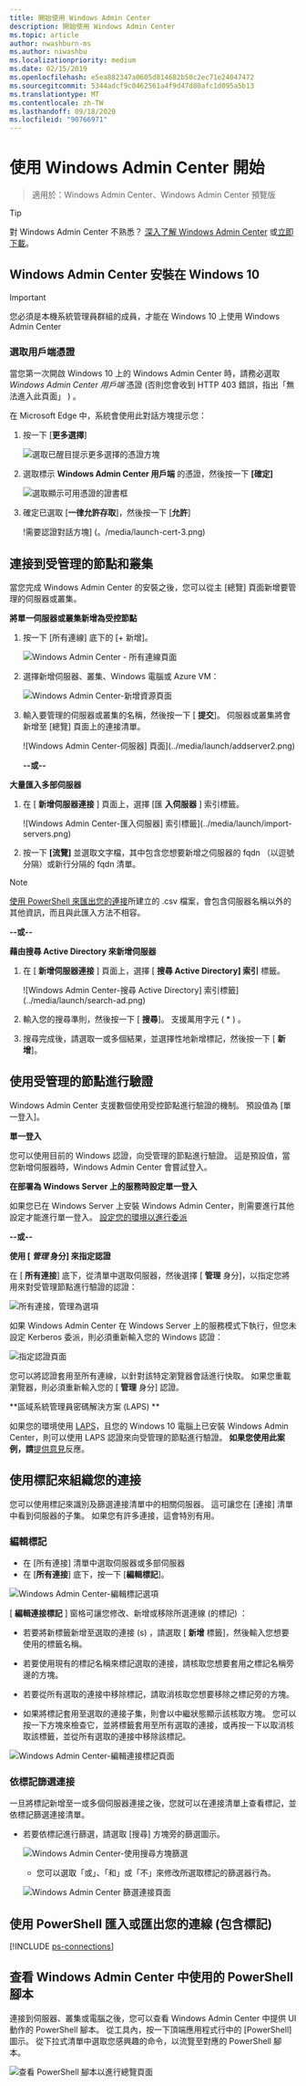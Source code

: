 ```yaml
---
title: 開始使用 Windows Admin Center
description: 開始使用 Windows Admin Center
ms.topic: article
author: nwashburn-ms
ms.author: niwashbu
ms.localizationpriority: medium
ms.date: 02/15/2019
ms.openlocfilehash: e5ea882347a0605d814682b50c2ec71e24047472
ms.sourcegitcommit: 5344adcf9c0462561a4f9d47d80afc1d095a5b13
ms.translationtype: MT
ms.contentlocale: zh-TW
ms.lasthandoff: 09/18/2020
ms.locfileid: "90766971"
---
```

# <a name="get-started-with-windows-admin-center"></a>使用 Windows Admin Center 開始

>適用於：Windows Admin Center、Windows Admin Center 預覽版

> [!Tip]
> 對 Windows Admin Center 不熟悉？
> [深入了解 Windows Admin Center](../overview.md) 或[立即下載](../overview.md)。

## <a name="windows-admin-center-installed-on-windows-10"></a>Windows Admin Center 安裝在 Windows 10

> [!IMPORTANT]
> 您必須是本機系統管理員群組的成員，才能在 Windows 10 上使用 Windows Admin Center

### <a name="selecting-a-client-certificate"></a>選取用戶端憑證

當您第一次開啟 Windows 10 上的 Windows Admin Center 時，請務必選取 *Windows Admin Center 用戶端* 憑證 (否則您會收到 HTTP 403 錯誤，指出「無法進入此頁面」 ) 。

在 Microsoft Edge 中，系統會使用此對話方塊提示您：

1. 按一下 [**更多選擇**]

    ![選取已醒目提示更多選擇的憑證方塊](../media/launch-cert-1.png)

2. 選取標示 **Windows Admin Center 用戶端** 的憑證，然後按一下 **[確定]**

    ![選取顯示可用憑證的證書框](../media/launch-cert-2.png)

3. 確定已選取 [**一律允許存取**]，然後按一下 [**允許**]

    !需要認證對話方塊] (。/media/launch-cert-3.png) 

## <a name="connecting-to-managed-nodes-and-clusters"></a>連接到受管理的節點和叢集

當您完成 Windows Admin Center 的安裝之後，您可以從主 [總覽] 頁面新增要管理的伺服器或叢集。

 **將單一伺服器或叢集新增為受控節點**

1. 按一下 [所有連線] 底下的 [+ 新增]。

   ![Windows Admin Center - 所有連線頁面](../media/launch/addserver0.png)

2. 選擇新增伺服器、叢集、Windows 電腦或 Azure VM：

   ![Windows Admin Center-新增資源頁面](../media/launch/ChooseConnectionType.png)

3. 輸入要管理的伺服器或叢集的名稱，然後按一下 [ **提交**]。 伺服器或叢集將會新增至 [總覽] 頁面上的連接清單。

   ![Windows Admin Center-伺服器] 頁面](../media/launch/addserver2.png)

   **--或--**

**大量匯入多部伺服器**

 1. 在 [ **新增伺服器連接** ] 頁面上，選擇 [匯 **入伺服器** ] 索引標籤。

    ![Windows Admin Center-匯入伺服器] 索引標籤](../media/launch/import-servers.png)

 2. 按一下 **[流覽]** 並選取文字檔，其中包含您想要新增之伺服器的 fqdn （以逗號分隔）或新行分隔的 fqdn 清單。

> [!Note]
> [使用 PowerShell 來匯出您的連接](#use-powershell-to-import-or-export-your-connections-with-tags)所建立的 .csv 檔案，會包含伺服器名稱以外的其他資訊，而且與此匯入方法不相容。

  **--或--**

**藉由搜尋 Active Directory 來新增伺服器**

 1. 在 [ **新增伺服器連接** ] 頁面上，選擇 [ **搜尋 Active Directory] 索引** 標籤。

    ![Windows Admin Center-搜尋 Active Directory] 索引標籤](../media/launch/search-ad.png)

 2. 輸入您的搜尋準則，然後按一下 [ **搜尋**]。 支援萬用字元 ( * ) 。

 3. 搜尋完成後，請選取一或多個結果，並選擇性地新增標記，然後按一下 [ **新增**]。

## <a name="authenticate-with-the-managed-node"></a>使用受管理的節點進行驗證 ##

Windows Admin Center 支援數個使用受控節點進行驗證的機制。 預設值為 [單一登入]。

**單一登入**

您可以使用目前的 Windows 認證，向受管理的節點進行驗證。 這是預設值，當您新增伺服器時，Windows Admin Center 會嘗試登入。

**在部署為 Windows Server 上的服務時設定單一登入**

如果您已在 Windows Server 上安裝 Windows Admin Center，則需要進行其他設定才能進行單一登入。  [設定您的環境以進行委派](../configure/user-access-control.md)

**--或--**

**使用 [ *管理* 身分] 來指定認證**

在 [ **所有連接**] 底下，從清單中選取伺服器，然後選擇 [ **管理** 身分]，以指定您將用來對受管理節點進行驗證的認證：

![所有連接，管理為選項](../media/launch-use-6.png)

如果 Windows Admin Center 在 Windows Server 上的服務模式下執行，但您未設定 Kerberos 委派，則必須重新輸入您的 Windows 認證：

![指定認證頁面](../media/launch-use-7.png)

您可以將認證套用至所有連線，以針對該特定瀏覽器會話進行快取。 如果您重載瀏覽器，則必須重新輸入您的 [ **管理** 身分] 認證。

**區域系統管理員密碼解決方案 (LAPS) **

如果您的環境使用 [LAPS](/previous-versions/mt227395(v=msdn.10))，且您的 Windows 10 電腦上已安裝 Windows Admin Center，則可以使用 LAPS 認證來向受管理的節點進行驗證。 **如果您使用此案例，請**[提供意見](https://aka.ms/WACFeedback)反應。

## <a name="using-tags-to-organize-your-connections"></a>使用標記來組織您的連接

您可以使用標記來識別及篩選連接清單中的相關伺服器。  這可讓您在 [連接] 清單中看到伺服器的子集。  如果您有許多連接，這會特別有用。

### <a name="edit-tags"></a>編輯標記

* 在 [所有連接] 清單中選取伺服器或多部伺服器
* 在 [**所有連接**] 底下，按一下 [**編輯標記**]。

![Windows Admin Center-編輯標記選項](../media/launch/tags-5.png)

[ **編輯連接標記** ] 窗格可讓您修改、新增或移除所選連線 (的標記) ：

* 若要將新標籤新增至選取的連接 (s) ，請選取 [ **新增** 標籤]，然後輸入您想要使用的標籤名稱。

* 若要使用現有的標記名稱來標記選取的連接，請核取您想要套用之標記名稱旁邊的方塊。

* 若要從所有選取的連接中移除標記，請取消核取您想要移除之標記旁的方塊。

* 如果將標記套用至選取的連接子集，則會以中繼狀態顯示該核取方塊。 您可以按一下方塊來檢查它，並將標籤套用至所有選取的連接，或再按一下以取消核取該標籤，並從所有選取的連接中移除該標記。

![Windows Admin Center-編輯連接標記頁面](../media/launch/tags-6.png)

### <a name="filter-connections-by-tag"></a>依標記篩選連接

一旦將標記新增至一或多個伺服器連接之後，您就可以在連接清單上查看標記，並依標記篩選連接清單。

* 若要依標記進行篩選，請選取 [搜尋] 方塊旁的篩選圖示。

   ![Windows Admin Center-使用搜尋方塊篩選](../media/launch/tags-7.png)

   * 您可以選取「或」、「和」或「不」來修改所選取標記的篩選器行為。

   ![Windows Admin Center 篩選連接頁面](../media/launch/tags-8.png)

## <a name="use-powershell-to-import-or-export-your-connections-with-tags"></a>使用 PowerShell 匯入或匯出您的連線 (包含標記)

[!INCLUDE [ps-connections](../includes/ps-connections.md)]

## <a name="view-powershell-scripts-used-in-windows-admin-center"></a>查看 Windows Admin Center 中使用的 PowerShell 腳本

連接到伺服器、叢集或電腦之後，您可以查看 Windows Admin Center 中提供 UI 動作的 PowerShell 腳本。 從工具內，按一下頂端應用程式行中的 [PowerShell] 圖示。 從下拉式清單中選取您感興趣的命令，以流覽至對應的 PowerShell 腳本。

![查看 PowerShell 腳本以進行總覽頁面](../media/launch/showscript.png)